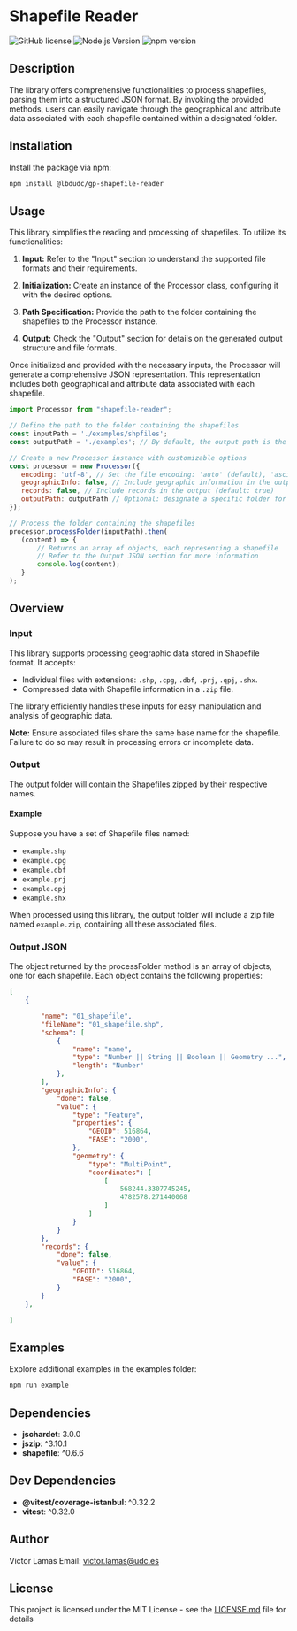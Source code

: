 # Shapefile Reader

![GitHub license](https://img.shields.io/badge/license-MIT-blue.svg)
![Node.js Version](https://img.shields.io/badge/node-%3E%3D%2012.0.0-brightgreen.svg)
![npm version](https://badge.fury.io/js/shapefile-reader.svg)

## Description

The library offers comprehensive functionalities to process shapefiles, parsing them into a structured JSON format. By invoking the provided methods, users can easily navigate through the geographical and attribute data associated with each shapefile contained within a designated folder.

## Installation

Install the package via npm:

```bash
npm install @lbdudc/gp-shapefile-reader
```

## Usage

This library simplifies the reading and processing of shapefiles. To utilize its functionalities:

1. **Input:** Refer to the "Input" section to understand the supported file formats and their requirements.

2. **Initialization:** Create an instance of the Processor class, configuring it with the desired options.

3. **Path Specification:** Provide the path to the folder containing the shapefiles to the Processor instance.

4. **Output:** Check the "Output" section for details on the generated output structure and file formats.

Once initialized and provided with the necessary inputs, the Processor will generate a comprehensive JSON representation. This representation includes both geographical and attribute data associated with each shapefile.

 ```js
import Processor from "shapefile-reader";

// Define the path to the folder containing the shapefiles
const inputPath = './examples/shpfiles';
const outputPath = './examples'; // By default, the output path is the same as the inputPath appended with '/output'

// Create a new Processor instance with customizable options
const processor = new Processor({
    encoding: 'utf-8', // Set the file encoding: 'auto' (default), 'ascii', 'utf8', 'utf-8', 'latin1', 'binary', 'base64', 'hex'
    geographicInfo: false, // Include geographic information in the output (default: true)
    records: false, // Include records in the output (default: true)
    outputPath: outputPath // Optional: designate a specific folder for processed shapefiles
});

// Process the folder containing the shapefiles
processor.processFolder(inputPath).then(
    (content) => {
        // Returns an array of objects, each representing a shapefile
        // Refer to the Output JSON section for more information
        console.log(content);
    }
);

```

## Overview

### Input

This library supports processing geographic data stored in Shapefile format. It accepts:

- Individual files with extensions: `.shp`, `.cpg`, `.dbf`, `.prj`, `.qpj`, `.shx`.
- Compressed data with Shapefile information in a `.zip` file.

The library efficiently handles these inputs for easy manipulation and analysis of geographic data.

**Note:** Ensure associated files share the same base name for the shapefile. Failure to do so may result in processing errors or incomplete data.

### Output

The output folder will contain the Shapefiles zipped by their respective names.

#### Example

Suppose you have a set of Shapefile files named:

- `example.shp`
- `example.cpg`
- `example.dbf`
- `example.prj`
- `example.qpj`
- `example.shx`

When processed using this library, the output folder will include a zip file named `example.zip`, containing all these associated files.

### Output JSON

The object returned by the processFolder method is an array of objects, one for each shapefile. Each object contains the following properties:

```json
[
    {

        "name": "01_shapefile",
        "fileName": "01_shapefile.shp",
        "schema": [
            {
                "name": "name",
                "type": "Number || String || Boolean || Geometry ...",
                "length": "Number"
            },
        ],
        "geographicInfo": {
            "done": false,
            "value": {
                "type": "Feature",
                "properties": {
                    "GEOID": 516864,
                    "FASE": "2000",
                },
                "geometry": {
                    "type": "MultiPoint",
                    "coordinates": [
                        [
                            568244.3307745245,
                            4782578.271440068
                        ]
                    ]
                }
            }
        },
        "records": {
            "done": false,
            "value": {
                "GEOID": 516864,
                "FASE": "2000",
            }
        }
    },

]
```

## Examples

Explore additional examples in the examples folder:

```bash
npm run example
```

## Dependencies

- **jschardet**: 3.0.0
- **jszip**: ^3.10.1
- **shapefile**: ^0.6.6

## Dev Dependencies

- **@vitest/coverage-istanbul**: ^0.32.2
- **vitest**: ^0.32.0

## Author

Victor Lamas
Email: <victor.lamas@udc.es>

## License

This project is licensed under the MIT License - see the [LICENSE.md](LICENSE.md) file for details
